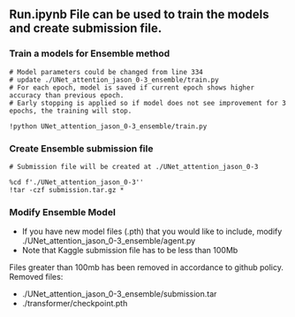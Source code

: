 ## Run.ipynb File can be used to train the models and create submission file. 
### Train a models for Ensemble method
```
# Model parameters could be changed from line 334
# update ./UNet_attention_jason_0-3_ensemble/train.py
# For each epoch, model is saved if current epoch shows higher accuracy than previous epoch.
# Early stopping is applied so if model does not see improvement for 3 epochs, the training will stop.

!python UNet_attention_jason_0-3_ensemble/train.py
```

### Create Ensemble submission file
```
# Submission file will be created at ./UNet_attention_jason_0-3

%cd f'./UNet_attention_jason_0-3''
!tar -czf submission.tar.gz *
```

### Modify Ensemble Model
- If you have new model files (.pth) that you would like to include, modify ./UNet_attention_jason_0-3_ensemble/agent.py
- Note that Kaggle submission file has to be less than 100Mb


Files greater than 100mb has been removed in accordance to github policy. 
Removed files:
- ./UNet_attention_jason_0-3_ensemble/submission.tar
- ./transformer/checkpoint.pth
